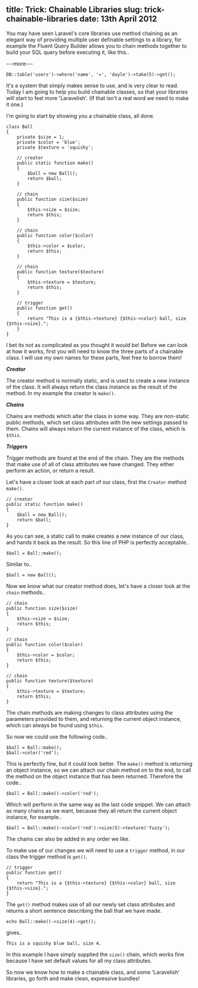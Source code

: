 title: Trick: Chainable Libraries
slug: trick-chainable-libraries
date: 13th April 2012
--------

<p>You may have seen Laravel's core libraries use method chaining as an elegant way of providing multiple user definable settings to a library, for example the Fluent Query Builder allows you to chain methods together to build your SQL query before executing it, like this..</p>

---more---

<pre><code>DB::table('users')-&gt;where('name', '=', 'dayle')-&gt;take(5)-&gt;get();
</code></pre>

<p>It's a system that simply makes sense to use, and is very clear to read. Today I am going to help you build chainable classes, so that your libraries will start to feel more 'Laravelish'. (If that isn't a real word we need to make it one.)</p>

<p>I'm going to start by showing you a chainable class, all done.</p>

<pre><code>class Ball
{
    private $size = 1;
    private $color = 'blue';
    private $texture = 'squishy';

    // creator
    public static function make()
    {
        $ball = new Ball();
        return $ball;
    }

    // chain
    public function size($size)
    {
        $this-&gt;size = $size;
        return $this;
    }

    // chain
    public function color($color)
    {
        $this-&gt;color = $color;
        return $this;
    }

    // chain
    public function texture($texture)
    {
        $this-&gt;texture = $texture;
        return $this;
    }

    // trigger
    public function get()
    {
        return "This is a {$this-&gt;texture} {$this-&gt;color} ball, size {$this-&gt;size}.";
    }
}
</code></pre>

<p>I bet its not as complicated as you thought it would be! Before we can look at how it works, first you will need to know the three parts of a chainable class. I will use my own names for these parts, feel free to borrow them!</p>

<p><strong><em>Creator</em></strong></p>

<p>The creator method is normally static, and is used to create a new instance of the class. It will always return the class instance as the result of the method. In my example the creator is <code>make()</code>.</p>

<p><strong><em>Chains</em></strong></p>

<p>Chains are methods which alter the class in some way. They are non-static public methods, which set class attributes with the new settings passed to them. Chains will always return the current instance of the class, which is <code>$this</code>.</p>

<p><strong><em>Triggers</em></strong></p>

<p>Trigger methods are found at the end of the chain. They are the methods that make use of all of class attributes we have changed. They either perform an action, or return a result.</p>

<p>Let's have a closer look at each part of our class, first the <code>Creator</code> method <code>make()</code>.</p>

<pre><code>// creator
public static function make()
{
    $ball = new Ball();
    return $ball;
}
</code></pre>

<p>As you can see, a static call to make creates a new instance of our class, and hands it back as the result. So this line of PHP is perfectly acceptable..</p>

<pre><code>$ball = Ball::make();
</code></pre>

<p>Similar to..</p>

<pre><code>$ball = new Ball();
</code></pre>

<p>Now we know what our creator method does, let's have a closer look at the <code>chain</code> methods..</p>

<pre><code>// chain
public function size($size)
{
    $this-&gt;size = $size;
    return $this;
}

// chain
public function color($color)
{
    $this-&gt;color = $color;
    return $this;
}

// chain
public function texture($texture)
{
    $this-&gt;texture = $texture;
    return $this;
}
</code></pre>

<p>The chain methods are making changes to class attributes using the parameters provided to them, and returning the current object instance, which can always be found using <code>$this</code>.</p>

<p>So now we could use the following code..</p>

<pre><code>$ball = Ball::make();
$ball-&gt;color('red');
</code></pre>

<p>This is perfectly fine, but it could look better. The <code>make()</code> method is returning an object instance, so we can attach our chain method on to the end, to call the method on the object instance that has been returned. Therefore the code..</p>

<pre><code>$ball = Ball::make()-&gt;color('red');
</code></pre>

<p>Which will perform in the same way as the last code snippet. We can attach as many chains as we want, because they all return the current object instance, for example..</p>

<pre><code>$ball = Ball::make()-&gt;color('red')-&gt;size(5)-&gt;texture('fuzzy');
</code></pre>

<p>The chains can also be added in any order we like.</p>

<p>To make use of our changes we will need to use a <code>trigger</code> method, in our class the trigger method is <code>get()</code>.</p>

<pre><code>// trigger
public function get()
{
    return "This is a {$this-&gt;texture} {$this-&gt;color} ball, size {$this-&gt;size}.";
}
</code></pre>

<p>The <code>get()</code> method makes use of all our newly set class attributes and returns a short sentence describing the ball that we have made.</p>

<pre><code>echo Ball::make()-&gt;size(4)-&gt;get();
</code></pre>

<p>gives..</p>

<pre><code>This is a squishy blue ball, size 4.
</code></pre>

<p>In this example I have simply supplied the <code>size()</code> chain, which works fine because I have set default values for all my class attributes.</p>

<p>So now we know how to make a chainable class, and some 'Laravelish' libraries, go forth and make clean, expressive bundles!</p>
